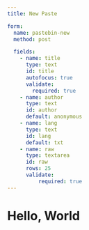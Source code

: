 ```yaml
---
title: New Paste

form:
  name: pastebin-new
  method: post

  fields:
    - name: title
      type: text
      id: title
      autofocus: true
      validate:
        required: true
    - name: author
      type: text
      id: author
      default: anonymous
    - name: lang
      type: text
      id: lang
      default: txt
    - name: raw
      type: textarea
      id: raw
      rows: 25
      validate:
          required: true
---
```


# Hello, World